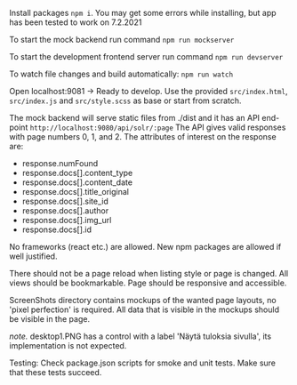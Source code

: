 Install packages `npm i`. You may get some errors while installing, but app has been tested to work on 7.2.2021

To start the mock backend run command 
`npm run mockserver`

To start the development frontend server run command 
`npm run devserver`

To watch file changes and build automatically: `npm run watch`

Open localhost:9081 -> Ready to develop.
Use the provided `src/index.html`, `src/index.js` and `src/style.scss` as base or start from scratch.

The mock backend will serve static files from ./dist and it has an API end-point `http://localhost:9080/api/solr/:page`
The API gives valid responses with page numbers 0, 1, and 2.
The attributes of interest on the response are:
- response.numFound
- response.docs[].content_type
- response.docs[].content_date
- response.docs[].title_original
- response.docs[].site_id
- response.docs[].author
- response.docs[].img_url
- response.docs[].id

No frameworks (react etc.) are allowed. New npm packages are allowed if well justified.

There should not be a page reload when listing style or page is changed.
All views should be bookmarkable. Page should be responsive and accessible.
 
ScreenShots directory contains mockups of the wanted page layouts, no 'pixel perfection' is required.
All data that is visible in the mockups should be visible in the page.  

*note.* desktop1.PNG has a control with a label 'Näytä tuloksia sivulla', its implementation is not expected.

Testing:
Check package.json scripts for smoke and unit tests.
Make sure that these tests succeed.

